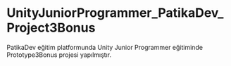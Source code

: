 # UnityJuniorProgrammer_PatikaDev_Project3Bonus
 PatikaDev eğitim platformunda Unity Junior Programmer eğitiminde Prototype3Bonus projesi yapılmıştır.
